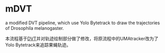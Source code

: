 # mDVT

a modified DVT pipeline, which use Yolo Bytetrack to draw the trajectories of Drosophila melanogaster.

本流程基于[DVT](https://github.com/Xingyinliu-Lab/DVT)并对轨迹绘制部分做了修改，将原流程中的UMAtracker改为了Yolo Bytetrack来追踪果蝇轨迹。

